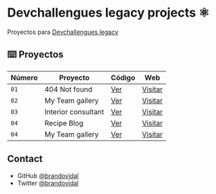 # Devchallengues legacy projects ⚛️

Proyectos para [Devchallengues legacy](https://legacy.devchallenges.io/)

## ⌨️ Proyectos

| Número | Proyecto            | Código                               | Web                                                               |
| ------ | ------------------- | ------------------------------------ | ----------------------------------------------------------------- |
| `01`   | 404 Not found       | [Ver](projects/404-not-found/)       | [Visitar](https://404-not-found-devchallengeio.netlify.app//)     |
| `02`   | My Team gallery     | [Ver](projects/my-gallery-page/)     | [Visitar](https://my-gallery-page-devchallengeio.netlify.app)     |
| `03`   | Interior consultant | [Ver](projects/interior-consultant/) | [Visitar](https://interior-consultant-devchallengeio.netlify.app) |
| `04`   | Recipe Blog         | [Ver](projects/recipe-page/)         | [Visitar](https://recipe-page-devchallengeio.netlify.app)         |
| `04`   | My Team gallery     | [Ver](projects/my-team-page/)        | [Visitar](https://my-team-page-devchallengeio.netlify.app)        |

## Contact

- GitHub [@brandovidal](https://github.com/brandovidal)
- Twitter [@brandovidal](https://twitter.com/_brandovidal)
